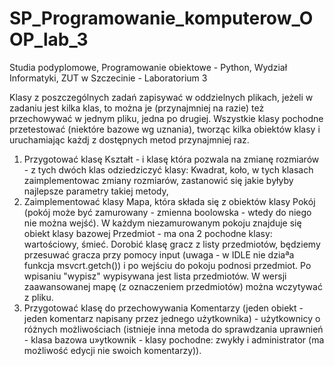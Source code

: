 # SP_Programowanie_komputerow_OOP_lab_3
Studia podyplomowe, Programowanie obiektowe - Python, Wydział Informatyki, ZUT w Szczecinie - Laboratorium 3

Klasy z poszczególnych zadań zapisywać w oddzielnych plikach, jeżeli w zadaniu jest kilka klas, to można je (przynajmniej na razie) też przechowywać w jednym pliku, jedna po drugiej. Wszystkie klasy pochodne przetestować (niektóre bazowe wg uznania), tworząc kilka obiektów klasy i uruchamiając każdj z dostępnych metod przynajmniej raz.

1. Przygotować klasę Kształt - i klasę która pozwala na zmianę rozmiarów - z tych dwóch klas odziedziczyć klasy: Kwadrat, koło, w tych klasach zaimplementowac zmiany rozmiarów, zastanowić się jakie byłyby najlepsze parametry takiej metody,
2. Zaimplementować klasy Mapa, która składa się z obiektów klasy Pokój (pokój może być zamurowany - zmienna boolowska - wtedy do niego nie można wejść). W każdym niezamurowanym pokoju znajduje się obiekt klasy bazowej Przedmiot - ma ona 2 pochodne klasy: wartościowy, śmieć. Dorobić klasę gracz z listy przedmiotów, będziemy przesuwać gracza przy pomocy input (uwaga - w IDLE nie dziaªa funkcja msvcrt.getch()) i po wejściu do pokoju podnosi przedmiot. Po wpisaniu "wypisz" wypisywana jest lista przedmiotów. W wersji zaawansowanej mapę (z oznaczeniem przedmiotów) można wczytywać z pliku.
3. Przygotować klasę do przechowywania Komentarzy (jeden obiekt - jeden komentarz napisany przez jednego użytkownika) - użytkownicy o różnych możliwościach (istnieje inna metoda do sprawdzania uprawnień - klasa bazowa u»ytkownik - klasy pochodne: zwykły i administrator (ma możliwość edycji nie swoich komentarzy)).
